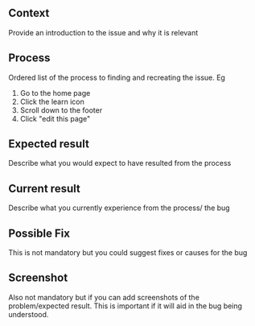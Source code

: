 ## Context

Provide an introduction to the issue and why it is relevant

## Process

Ordered list of the process to finding and recreating the issue. Eg

1. Go to the home page
2. Click the learn icon
3. Scroll down to the footer
4. Click "edit this page"

## Expected result

Describe what you would expect to have resulted from the process

## Current result

Describe what you currently experience from the process/ the bug

## Possible Fix

This is not mandatory but you could suggest fixes or causes for the bug

## Screenshot

Also not mandatory but if you can add screenshots of the problem/expected result. 
This is important if it will aid in the bug being understood.